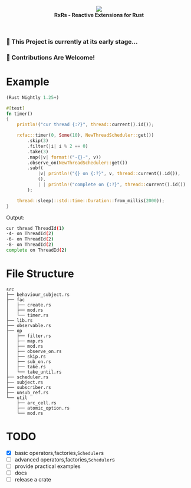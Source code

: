 <p align="center">
<img src="https://github.com/yingDev/rxrs/blob/master/assets/logo.png?raw=true">
<br>
    <b> RxRs - Reactive Extensions for Rust </b>
</p>
<br>

### 🌱  This Project is currently at its early stage...
### 🦀  Contributions Are Welcome!

# Example

```rust
(Rust Nightly 1.25+)

#[test]
fn timer()
{
    println!("cur thread {:?}", thread::current().id());

    rxfac::timer(0, Some(10), NewThreadScheduler::get())
        .skip(3)
        .filter(|i| i % 2 == 0)
        .take(3)
        .map(|v| format!("-{}-", v))
        .observe_on(NewThreadScheduler::get())
        .subf(
            |v| println!("{} on {:?}", v, thread::current().id()),
            (),
            | | println!("complete on {:?}", thread::current().id())
        );

    thread::sleep(::std::time::Duration::from_millis(2000));
}
```
Output:
```bash
cur thread ThreadId(1)
-4- on ThreadId(2)
-6- on ThreadId(2)
-8- on ThreadId(2)
complete on ThreadId(2)
```

# File Structure
```
src
├── behaviour_subject.rs
├── fac
│   ├── create.rs
│   ├── mod.rs
│   └── timer.rs
├── lib.rs
├── observable.rs
├── op
│   ├── filter.rs
│   ├── map.rs
│   ├── mod.rs
│   ├── observe_on.rs
│   ├── skip.rs
│   ├── sub_on.rs
│   ├── take.rs
│   └── take_until.rs
├── scheduler.rs
├── subject.rs
├── subscriber.rs
├── unsub_ref.rs
└── util
    ├── arc_cell.rs
    ├── atomic_option.rs
    └── mod.rs
```

# TODO
- [x] basic operators,factories,`Scheduler`s
- [ ] advanced operators,factories,`Scheduler`s
- [ ] provide practical examples
- [ ] docs
- [ ] release a crate

